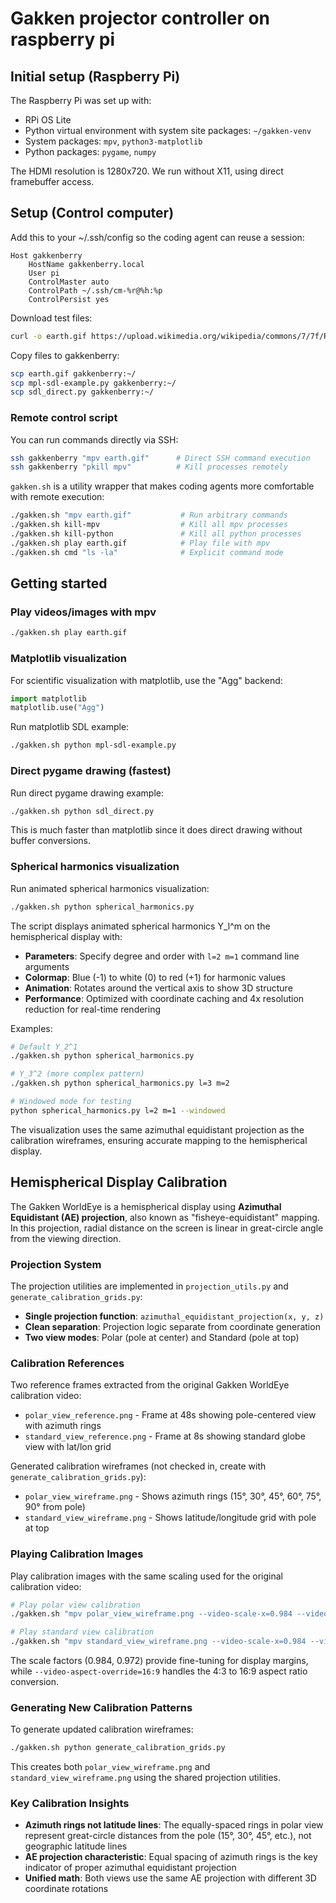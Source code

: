 # Gakken projector controller on raspberry pi

## Initial setup (Raspberry Pi)

The Raspberry Pi was set up with:
- RPi OS Lite
- Python virtual environment with system site packages: `~/gakken-venv`
- System packages: `mpv`, `python3-matplotlib`
- Python packages: `pygame`, `numpy`

The HDMI resolution is 1280x720. We run without X11, using direct framebuffer access.

## Setup (Control computer)

Add this to your ~/.ssh/config so the coding agent can reuse a session:

```
Host gakkenberry
    HostName gakkenberry.local
    User pi
    ControlMaster auto
    ControlPath ~/.ssh/cm-%r@%h:%p
    ControlPersist yes
```

Download test files:
```bash
curl -o earth.gif https://upload.wikimedia.org/wikipedia/commons/7/7f/Rotating_earth_animated_transparent.gif
```

Copy files to gakkenberry:
```bash
scp earth.gif gakkenberry:~/
scp mpl-sdl-example.py gakkenberry:~/
scp sdl_direct.py gakkenberry:~/
```

### Remote control script

You can run commands directly via SSH:
```bash
ssh gakkenberry "mpv earth.gif"      # Direct SSH command execution
ssh gakkenberry "pkill mpv"          # Kill processes remotely
```

`gakken.sh` is a utility wrapper that makes coding agents more comfortable with remote execution:

```bash
./gakken.sh "mpv earth.gif"           # Run arbitrary commands
./gakken.sh kill-mpv                  # Kill all mpv processes
./gakken.sh kill-python               # Kill all python processes
./gakken.sh play earth.gif            # Play file with mpv
./gakken.sh cmd "ls -la"              # Explicit command mode
```

## Getting started

### Play videos/images with mpv

```bash
./gakken.sh play earth.gif
```

### Matplotlib visualization

For scientific visualization with matplotlib, use the "Agg" backend:

```python
import matplotlib
matplotlib.use("Agg")
```

Run matplotlib SDL example:
```bash
./gakken.sh python mpl-sdl-example.py
```

### Direct pygame drawing (fastest)

Run direct pygame drawing example:
```bash
./gakken.sh python sdl_direct.py
```

This is much faster than matplotlib since it does direct drawing without buffer conversions.

### Spherical harmonics visualization

Run animated spherical harmonics visualization:
```bash
./gakken.sh python spherical_harmonics.py
```

The script displays animated spherical harmonics Y_l^m on the hemispherical display with:

- **Parameters**: Specify degree and order with `l=2 m=1` command line arguments
- **Colormap**: Blue (-1) to white (0) to red (+1) for harmonic values
- **Animation**: Rotates around the vertical axis to show 3D structure
- **Performance**: Optimized with coordinate caching and 4x resolution reduction for real-time rendering

Examples:
```bash
# Default Y_2^1
./gakken.sh python spherical_harmonics.py

# Y_3^2 (more complex pattern)
./gakken.sh python spherical_harmonics.py l=3 m=2

# Windowed mode for testing
python spherical_harmonics.py l=2 m=1 --windowed
```

The visualization uses the same azimuthal equidistant projection as the calibration wireframes, ensuring accurate mapping to the hemispherical display.

## Hemispherical Display Calibration

The Gakken WorldEye is a hemispherical display using **Azimuthal Equidistant (AE) projection**, also known as "fisheye-equidistant" mapping. In this projection, radial distance on the screen is linear in great-circle angle from the viewing direction.

### Projection System

The projection utilities are implemented in `projection_utils.py` and `generate_calibration_grids.py`:

- **Single projection function**: `azimuthal_equidistant_projection(x, y, z)`
- **Clean separation**: Projection logic separate from coordinate generation
- **Two view modes**: Polar (pole at center) and Standard (pole at top)

### Calibration References

Two reference frames extracted from the original Gakken WorldEye calibration video:

- `polar_view_reference.png` - Frame at 48s showing pole-centered view with azimuth rings
- `standard_view_reference.png` - Frame at 8s showing standard globe view with lat/lon grid

Generated calibration wireframes (not checked in, create with `generate_calibration_grids.py`):

- `polar_view_wireframe.png` - Shows azimuth rings (15°, 30°, 45°, 60°, 75°, 90° from pole)
- `standard_view_wireframe.png` - Shows latitude/longitude grid with pole at top

### Playing Calibration Images

Play calibration images with the same scaling used for the original calibration video:

```bash
# Play polar view calibration
./gakken.sh "mpv polar_view_wireframe.png --video-scale-x=0.984 --video-scale-y=0.972 --video-aspect-override=16:9 --loop=inf --no-audio --fullscreen"

# Play standard view calibration
./gakken.sh "mpv standard_view_wireframe.png --video-scale-x=0.984 --video-scale-y=0.972 --video-aspect-override=16:9 --loop=inf --no-audio --fullscreen"
```

The scale factors (0.984, 0.972) provide fine-tuning for display margins, while `--video-aspect-override=16:9` handles the 4:3 to 16:9 aspect ratio conversion.

### Generating New Calibration Patterns

To generate updated calibration wireframes:

```bash
./gakken.sh python generate_calibration_grids.py
```

This creates both `polar_view_wireframe.png` and `standard_view_wireframe.png` using the shared projection utilities.

### Key Calibration Insights

- **Azimuth rings not latitude lines**: The equally-spaced rings in polar view represent great-circle distances from the pole (15°, 30°, 45°, etc.), not geographic latitude lines
- **AE projection characteristic**: Equal spacing of azimuth rings is the key indicator of proper azimuthal equidistant projection
- **Unified math**: Both views use the same AE projection with different 3D coordinate rotations